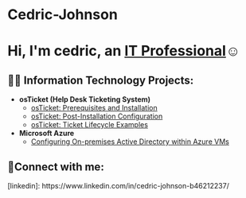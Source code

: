 # Cedric-Johnson
<h1>Hi, I'm cedric, an <a href="https://linkedin.com/in/Josh">IT Professional</a>☺</h1>

<h2>👨‍💻 Information Technology Projects:</h2>

- <b>osTicket (Help Desk Ticketing System)</b>
  - [osTicket: Prerequisites and Installation](https://github.com/cedricjohnson167/osticket-prereqs)
  - [osTicket: Post-Installation Configuration](https://github.com/cedricjohnson167/post-install-config)
  - [osTicket: Ticket Lifecycle Examples](https://github.com/cedricjohnson167/ticket-lifecycle)
- <b>Microsoft Azure</b>
  - [Configuring On-premises Active Directory within Azure VMs](https://github.com/cedricjohnson167/configure-ad)
    

<h2>🤳Connect with me:</h2>[linkedin]: https://www.linkedin.com/in/cedric-johnson-b46212237/

